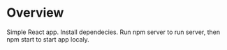 # Overview

Simple React app. Install dependecies. Run npm server to run server, then npm start to start app localy.
